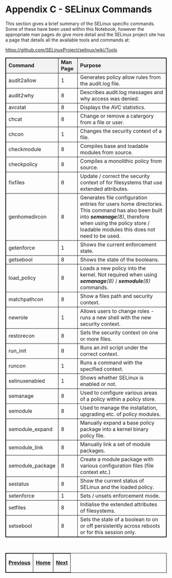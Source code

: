 # Appendix C - SELinux Commands

This section gives a brief summary of the SELinux specific commands.
Some of these have been used within this Notebook, however the
appropriate man pages do give more detail and the SELinux project site
has a page that details all the available tools and commands at:

<https://github.com/SELinuxProject/selinux/wiki/Tools>

<table>
<tbody>
<tr style="background-color:#F2F2F2;">
<td><strong>Command</strong></td>
<td><strong>Man Page</strong></td>
<td><strong>Purpose</strong></td>
</tr>
<tr>
<td>audit2allow</td>
<td>1</td>
<td>Generates policy allow rules from the audit.log file.</td>
</tr>
<tr>
<td>audit2why</td>
<td>8</td>
<td>Describes audit.log messages and why access was denied.</td>
</tr>
<tr>
<td>avcstat</td>
<td>8</td>
<td>Displays the AVC statistics.</td>
</tr>
<tr>
<td>chcat</td>
<td>8</td>
<td>Change or remove a catergory from a file or user. </td>
</tr>
<tr>
<td>chcon</td>
<td>1</td>
<td>Changes the security context of a file.</td>
</tr>
<tr>
<td>checkmodule</td>
<td>8</td>
<td>Compiles base and loadable modules from source.</td>
</tr>
<tr>
<td>checkpolicy</td>
<td>8</td>
<td>Compiles a monolithic policy from source.</td>
</tr>
<tr>
<td>fixfiles</td>
<td>8</td>
<td>Update / correct the security context of for filesystems that use extended attributes.</td>
</tr>
<tr>
<td>genhomedircon</td>
<td>8</td>
<td>Generates file configuration entries for users home directories. This command has also been built into <em><strong>semanage</strong>(8)</em>, therefore when using the policy store / loadable modules this does not need to be used.</td>
</tr>
<tr>
<td>getenforce</td>
<td>1</td>
<td>Shows the current enforcement state.</td>
</tr>
<tr>
<td>getsebool</td>
<td>8</td>
<td>Shows the state of the booleans.</td>
</tr>
<tr>
<td>load_policy</td>
<td>8</td>
<td>Loads a new policy into the kernel. Not required when using <em><strong>semanage</strong>(8)</em> / <em><strong>semodule</strong>(8)</em> commands.</td>
</tr>
<tr>
<td>matchpathcon</td>
<td>8</td>
<td>Show a files path and security context.</td>
</tr>
<tr>
<td>newrole</td>
<td>1</td>
<td>Allows users to change roles - runs a new shell with the new security context.</td>
</tr>
<tr>
<td>restorecon</td>
<td>8</td>
<td>Sets the security context on one or more files.</td>
</tr>
<tr>
<td>run_init</td>
<td>8</td>
<td>Runs an <em>init</em> script under the correct context.</td>
</tr>
<tr>
<td>runcon</td>
<td>1</td>
<td>Runs a command with the specified context.</td>
</tr>
<tr>
<td>selinuxenabled </td>
<td>1</td>
<td>Shows whether SELinux is enabled or not.</td>
</tr>
<tr>
<td>semanage</td>
<td>8</td>
<td>Used to configure various areas of a policy within a policy store.</td>
</tr>
<tr>
<td>semodule</td>
<td>8</td>
<td>Used to manage the installation, upgrading etc. of policy modules.</td>
</tr>
<tr>
<td>semodule_expand</td>
<td>8</td>
<td>Manually expand a base policy package into a kernel binary policy file.</td>
</tr>
<tr>
<td>semodule_link </td>
<td>8</td>
<td>Manually link a set of module packages.</td>
</tr>
<tr>
<td>semodule_package</td>
<td>8</td>
<td>Create a module package with various configuration files (file context etc.)</td>
</tr>
<tr>
<td>sestatus</td>
<td>8</td>
<td>Show the current status of SELinux and the loaded policy.</td>
</tr>
<tr>
<td>setenforce</td>
<td>1</td>
<td>Sets / unsets enforcement mode.</td>
</tr>
<tr>
<td>setfiles</td>
<td>8</td>
<td>Initialise the extended attributes of filesystems.</td>
</tr>
<tr>
<td>setsebool</td>
<td>8</td>
<td>Sets the state of a boolean to on or off persistently across reboots or for this session only. </td>
</tr>
</tbody>
</table>


<br>

<!-- %CUTHERE% -->

<table>
<tbody>
<td><center>
<p><a href="libselinux_functions.md#appendix-b---libselinux-api-summary" title="Appendix B - `libselinux` API Summary"> <strong>Previous</strong></a></p>
</center></td>
<td><center>
<p><a href="README.md#the-selinux-notebook" title="The SELinux Notebook"> <strong>Home</strong></a></p>
</center></td>
<td><center>
<p><a href="debug_policy_hints.md#appendix-d---debugging-policy---hints-and-tips" title="Appendix D - Debugging Policy - Hints and Tips"> <strong>Next</strong></a></p>
</center></td>
</tbody>
</table>

<head>
    <style>table { border-collapse: collapse; }
    table, td, th { border: 1px solid black; }
    </style>
</head>

